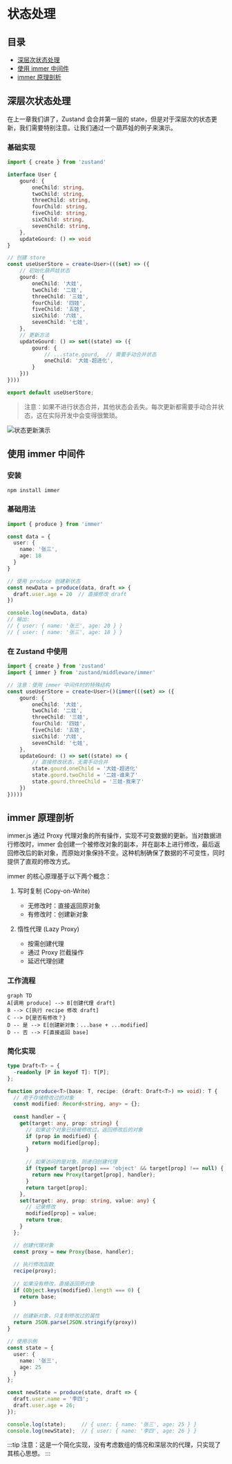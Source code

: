 # 状态处理

## 目录
- [深层次状态处理](#深层次状态处理)
- [使用 immer 中间件](#使用-immer-中间件)
- [immer 原理剖析](#immer-原理剖析)

## 深层次状态处理

在上一章我们讲了，Zustand 会合并第一层的 state，但是对于深层次的状态更新，我们需要特别注意。让我们通过一个葫芦娃的例子来演示。

### 基础实现

```ts
import { create } from 'zustand'

interface User {
    gourd: {
        oneChild: string,
        twoChild: string,
        threeChild: string,
        fourChild: string,
        fiveChild: string,
        sixChild: string,
        sevenChild: string,
    },
    updateGourd: () => void
}

// 创建 store
const useUserStore = create<User>(((set) => ({
    // 初始化葫芦娃状态
    gourd: {
        oneChild: '大娃',
        twoChild: '二娃',
        threeChild: '三娃',
        fourChild: '四娃',
        fiveChild: '五娃',
        sixChild: '六娃',
        sevenChild: '七娃',
    },
    // 更新方法
    updateGourd: () => set((state) => ({
        gourd: {
            // ...state.gourd,  // 需要手动合并状态
            oneChild: '大娃-超进化',
        }
    }))
})))

export default useUserStore;
```

> 注意：如果不进行状态合并，其他状态会丢失。每次更新都需要手动合并状态，这在实际开发中会变得很繁琐。

![状态更新演示](./images/state.gif)

## 使用 immer 中间件

### 安装
```bash
npm install immer
```

### 基础用法
```ts
import { produce } from 'immer'

const data = {
  user: {
    name: '张三',
    age: 18
  }
}

// 使用 produce 创建新状态
const newData = produce(data, draft => {
  draft.user.age = 20  // 直接修改 draft
})

console.log(newData, data) 
// 输出:
// { user: { name: '张三', age: 20 } } 
// { user: { name: '张三', age: 18 } }
```

### 在 Zustand 中使用
```ts
import { create } from 'zustand'
import { immer } from 'zustand/middleware/immer'

// 注意：使用 immer 中间件时的特殊结构
const useUserStore = create<User>()(immer(((set) => ({
    gourd: {
        oneChild: '大娃',
        twoChild: '二娃',
        threeChild: '三娃',
        fourChild: '四娃',
        fiveChild: '五娃',
        sixChild: '六娃',
        sevenChild: '七娃',
    },
    updateGourd: () => set((state) => {
        // 直接修改状态，无需手动合并
        state.gourd.oneChild = '大娃-超进化'
        state.gourd.twoChild = '二娃-谁来了'
        state.gourd.threeChild = '三娃-我来了'
    })
}))))
```

## immer 原理剖析

immer.js 通过 Proxy 代理对象的所有操作，实现不可变数据的更新。当对数据进行修改时，immer 会创建一个被修改对象的副本，并在副本上进行修改，最后返回修改后的新对象，而原始对象保持不变。这种机制确保了数据的不可变性，同时提供了直观的修改方式。

immer 的核心原理基于以下两个概念：

1. 写时复制 (Copy-on-Write)
   - 无修改时：直接返回原对象
   - 有修改时：创建新对象

2. 惰性代理 (Lazy Proxy)
   - 按需创建代理
   - 通过 Proxy 拦截操作
   - 延迟代理创建

### 工作流程
```mermaid
graph TD
A[调用 produce] --> B[创建代理 draft]
B --> C[执行 recipe 修改 draft]
C --> D{是否有修改？}
D -- 是 --> E[创建新对象：...base + ...modified]
D -- 否 --> F[直接返回 base]
```

### 简化实现
```ts
type Draft<T> = {
  -readonly [P in keyof T]: T[P];
};

function produce<T>(base: T, recipe: (draft: Draft<T>) => void): T {
  // 用于存储修改过的对象
  const modified: Record<string, any> = {};
  
  const handler = {
    get(target: any, prop: string) {
      // 如果这个对象已经被修改过，返回修改后的对象
      if (prop in modified) {
        return modified[prop];
      }
      
      // 如果访问的是对象，则递归创建代理
      if (typeof target[prop] === 'object' && target[prop] !== null) {
        return new Proxy(target[prop], handler);
      }
      return target[prop];
    },
    set(target: any, prop: string, value: any) {
      // 记录修改
      modified[prop] = value;
      return true;
    }
  };

  // 创建代理对象
  const proxy = new Proxy(base, handler);
  
  // 执行修改函数
  recipe(proxy);
  
  // 如果没有修改，直接返回原对象
  if (Object.keys(modified).length === 0) {
    return base;
  }
  
  // 创建新对象，只复制修改过的属性
  return JSON.parse(JSON.stringify(proxy))
}

// 使用示例
const state = {
  user: {
    name: '张三',
    age: 25
  }
};

const newState = produce(state, draft => {
  draft.user.name = '李四';
  draft.user.age = 26;
});

console.log(state);     // { user: { name: '张三', age: 25 } }
console.log(newState);  // { user: { name: '李四', age: 26 } }
```

:::tip
注意：这是一个简化实现，没有考虑数组的情况和深层次的代理，只实现了其核心思想。
:::
